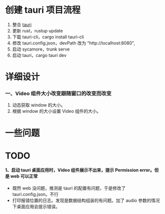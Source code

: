 # 创建 tauri 项目流程

1. 整合 [tauri](https://tauri.app/v1/guides/getting-started/setup/integrate/) 
2. 更新 rust，rustup update
3. 下载 tauri-cli，cargo install tauri-cli
4. 修改 tauri.config.json，devPath 改为 "http://localhost:8080",
5. 启动 sycamore，trunk serve
6. 启动 tauri，cargo tauri dev



# 详细设计

### 一、Video 组件大小改变跟随窗口的改变而改变

1. 动态获取 window 的大小。
2. 根据 window 的大小设置 Video 组件的大小。





# 一些问题

# TODO

#### 1、启动 tauri 桌面应用时，Video 组件展示不出来，提示 Permission error。但是 web 可以正常

* 既然 web 没问题，推测是 tauri 的配置有问题，于是修改了 tauri.config.json。不行
* 打印报错位置的日志。发现是数据结构组装的有问题。加了 audio 参数的情况下桌面应用会提示错误。